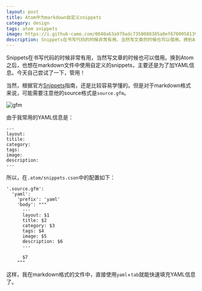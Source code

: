 ```yaml
---
layout: post
title: Atom中为markdown自定义snippets
category: design
tags: atom snippets
image: https://i.github-camo.com/0640a63a979adc7350080305a0ef670095813966/687474703a2f2f73372e64697265637475706c6f61642e6e65742f696d616765732f3134303431312f6b67646c677367782e676966
description: Snippets在书写代码的时候非常有用，当然写文章的时候也可以借用。换到Atom之后，也想在markdown文件中使用自定义的snippets，主要还是为了加YAML信息。今天自己尝试了一下，管用！
---
```


Snippets在书写代码的时候非常有用，当然写文章的时候也可以借用。换到Atom之后，也想在markdown文件中使用自定义的snippets，主要还是为了加YAML信息。今天自己尝试了一下，管用！

当然，根据官方[Snippets](https://atom.io/docs/latest/using-atom-snippets)指南，还是比较容易学懂的。但是对于markdown格式来说，可能需要注意他的source格式是`source.gfm`。

![gfm](http://i68.tinypic.com/js0ro6.png)

由于我常用的YAML信息是：

```
---
layout:
titile:
category:
tags:
image:
description:
---
```

所以，在`.atom/snippets.cson`中的配置如下：

```
'.source.gfm':
  'yaml':
    'prefix': 'yaml'
    'body': """
      ---
      layout: $1
      title: $2
      category: $3
      tags: $4
      image: $5
      description: $6
      ---

      $7
    """
```

这样，我在markdown格式的文件中，直接使用`yaml`+`tab`就能快速填充YAML信息了。
